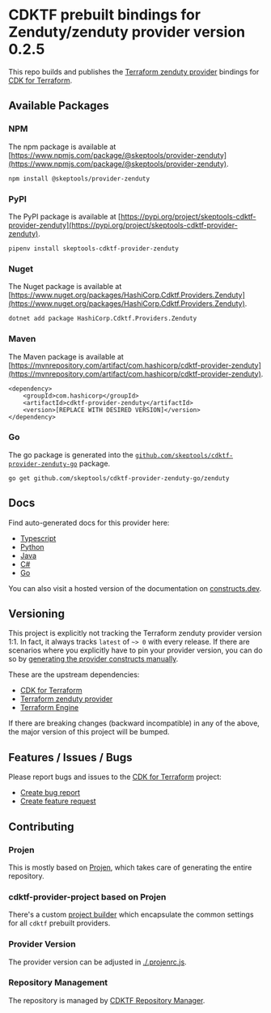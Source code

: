 
# CDKTF prebuilt bindings for Zenduty/zenduty provider version 0.2.5

This repo builds and publishes the [Terraform zenduty provider](https://registry.terraform.io/providers/Zenduty/zenduty/0.2.5/docs) bindings for [CDK for Terraform](https://cdk.tf).

## Available Packages

### NPM

The npm package is available at [https://www.npmjs.com/package/@skeptools/provider-zenduty](https://www.npmjs.com/package/@skeptools/provider-zenduty).

`npm install @skeptools/provider-zenduty`

### PyPI

The PyPI package is available at [https://pypi.org/project/skeptools-cdktf-provider-zenduty](https://pypi.org/project/skeptools-cdktf-provider-zenduty).

`pipenv install skeptools-cdktf-provider-zenduty`

### Nuget

The Nuget package is available at [https://www.nuget.org/packages/HashiCorp.Cdktf.Providers.Zenduty](https://www.nuget.org/packages/HashiCorp.Cdktf.Providers.Zenduty).

`dotnet add package HashiCorp.Cdktf.Providers.Zenduty`

### Maven

The Maven package is available at [https://mvnrepository.com/artifact/com.hashicorp/cdktf-provider-zenduty](https://mvnrepository.com/artifact/com.hashicorp/cdktf-provider-zenduty).

```
<dependency>
    <groupId>com.hashicorp</groupId>
    <artifactId>cdktf-provider-zenduty</artifactId>
    <version>[REPLACE WITH DESIRED VERSION]</version>
</dependency>
```

### Go

The go package is generated into the [`github.com/skeptools/cdktf-provider-zenduty-go`](https://github.com/skeptools/cdktf-provider-zenduty-go) package.

`go get github.com/skeptools/cdktf-provider-zenduty-go/zenduty`

## Docs

Find auto-generated docs for this provider here: 

- [Typescript](./docs/API.typescript.md)
- [Python](./docs/API.python.md)
- [Java](./docs/API.java.md)
- [C#](./docs/API.csharp.md)
- [Go](./docs/API.go.md)

You can also visit a hosted version of the documentation on [constructs.dev](https://constructs.dev/packages/@cdktf/provider-zenduty).

## Versioning

This project is explicitly not tracking the Terraform zenduty provider version 1:1. In fact, it always tracks `latest` of `~> 0` with every release. If there are scenarios where you explicitly have to pin your provider version, you can do so by [generating the provider constructs manually](https://cdk.tf/imports).

These are the upstream dependencies:

- [CDK for Terraform](https://cdk.tf)
- [Terraform zenduty provider](https://registry.terraform.io/providers/Zenduty/zenduty/0.2.5)
- [Terraform Engine](https://terraform.io)

If there are breaking changes (backward incompatible) in any of the above, the major version of this project will be bumped.

## Features / Issues / Bugs

Please report bugs and issues to the [CDK for Terraform](https://cdk.tf) project:

- [Create bug report](https://cdk.tf/bug)
- [Create feature request](https://cdk.tf/feature)

## Contributing

### Projen

This is mostly based on [Projen](https://github.com/projen/projen), which takes care of generating the entire repository.

### cdktf-provider-project based on Projen

There's a custom [project builder](https://github.com/cdktf/cdktf-provider-project) which encapsulate the common settings for all `cdktf` prebuilt providers.

### Provider Version

The provider version can be adjusted in [./.projenrc.js](./.projenrc.js).

### Repository Management

The repository is managed by [CDKTF Repository Manager](https://github.com/cdktf/cdktf-repository-manager/).
